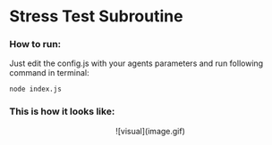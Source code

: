 # Stress Test Subroutine

### How to run:

Just edit the config.js with your agents parameters and run following command in terminal:

`node index.js`

### This is how it looks like:

<div align="center">
![visual](image.gif)
</div>
